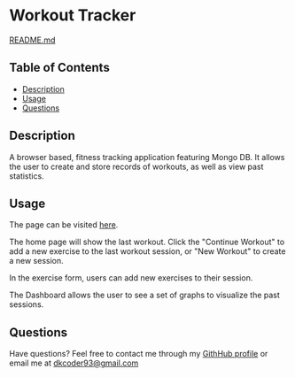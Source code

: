 # Workout Tracker

[README.md](https://github.com/buneroskoviche/WorkoutTracker/files/7110560/README.md)

## Table of Contents
* [Description](#description)
* [Usage](#usage)
* [Questions](#questions)

## Description
A browser based, fitness tracking application featuring Mongo DB. It allows the user to create and store records of workouts, as well as view past statistics.

## Usage
The page can be visited [here](https://workout-tracker-dk.herokuapp.com/).

The home page will show the last workout. Click the "Continue Workout" to add a new exercise to the last workout session, or "New Workout" to create a new session. 

In the exercise form, users can add new exercises to their session.

The Dashboard allows the user to see a set of graphs to visualize the past sessions.

## Questions
Have questions? Feel free to contact me through my [GithHub profile](https://github.com/buneroskoviche) 
or email me at dkcoder93@gmail.com


